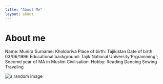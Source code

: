 ```yaml
---
title: "About Me"
layout: about
---
```


# About me


Name: Munira
Surname: Kholdoriva
Place of birth: Tajikistan
Date of birth: 03/06/1996
Educational background: Tajik National University'Prgramming'; 
                        Secomd year of MA in Muslim Civilisation.
Hobby: Reading 
       Dancing
       Sewing
       Traveling 
       
![a random image]({{site.baseurl}}images/IMG_8942.JPG)      
